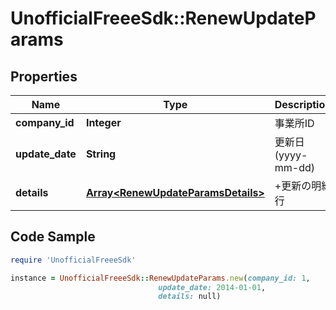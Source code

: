 # UnofficialFreeeSdk::RenewUpdateParams

## Properties

Name | Type | Description | Notes
------------ | ------------- | ------------- | -------------
**company_id** | **Integer** | 事業所ID | 
**update_date** | **String** | 更新日 (yyyy-mm-dd) | 
**details** | [**Array&lt;RenewUpdateParamsDetails&gt;**](RenewUpdateParamsDetails.md) | +更新の明細行 | 

## Code Sample

```ruby
require 'UnofficialFreeeSdk'

instance = UnofficialFreeeSdk::RenewUpdateParams.new(company_id: 1,
                                 update_date: 2014-01-01,
                                 details: null)
```


